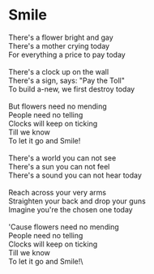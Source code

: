 # Smile

There's a flower bright and gay\
There's a mother crying today\
For everything a price to pay today\
\
There's a clock up on the wall\
There's a sign, says: "Pay the Toll"\
To build a-new, we first destroy today\
\
But flowers need no mending\
People need no telling\
Clocks will keep on ticking\
Till we know\
To let it go and Smile!\
\
There's a world you can not see\
There's a sun you can not feel\
There's a sound you can not hear today\
\
Reach across your very arms\
Straighten your back and drop your guns\
Imagine you're the chosen one today\
\
'Cause flowers need no mending\
People need no telling\
Clocks will keep on ticking\
Till we know\
To let it go and Smile!\
